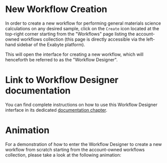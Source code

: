 # New Workflow Creation

In order to create a new workflow for performing general materials science calculations on any desired sample, click on the `Create` icon <i class="zmdi zmdi-plus-circle-o zmdi-hc-border"></i> located at the top-right corner starting from the "Workflows" page listing the account-owned workflows collection (this page is directly accessible via the left-hand sidebar of the Exabyte platform). 

This will open the interface for creating a new workflow, which will henceforth be referred to as the "Workflow Designer".

# Link to Workflow Designer documentation

You can find complete instructions on how to use this Workflow Designer interface in its dedicated [documentation chapter](../workflow-designer/general-overview.md). 

# Animation

For a demonstration of how to enter the Workflow Designer to create a new workflow from scratch starting from the account-owned workflows collection, please take a look at the following animation:

<img data-gifffer="/images/create-new-workflow.gif" />
